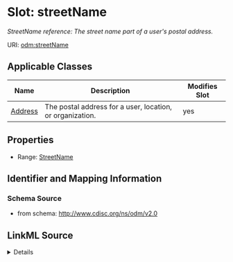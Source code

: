 # Slot: streetName


_StreetName reference: The street name part of a user's postal address._



URI: [odm:streetName](http://www.cdisc.org/ns/odm/v2.0/streetName)



<!-- no inheritance hierarchy -->




## Applicable Classes

| Name | Description | Modifies Slot |
| --- | --- | --- |
[Address](Address.md) | The postal address for a user, location, or organization. |  yes  |







## Properties

* Range: [StreetName](StreetName.md)





## Identifier and Mapping Information







### Schema Source


* from schema: http://www.cdisc.org/ns/odm/v2.0




## LinkML Source

<details>
```yaml
name: streetName
description: 'StreetName reference: The street name part of a user''s postal address.'
from_schema: http://www.cdisc.org/ns/odm/v2.0
rank: 1000
identifier: false
alias: streetName
domain_of:
- Address
range: StreetName

```
</details>